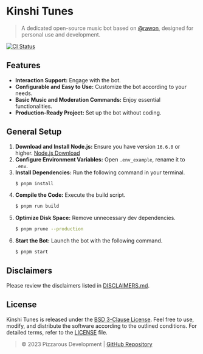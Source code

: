 # Kinshi Tunes

> A dedicated open-source music bot based on [@rawon](https://github.com/stegripe/rawon), designed for personal use and development.

<a href="https://github.com/pizzarous/kinshi-tunes/actions?query=workflow%3A%22Lint+code+and+compile+setup+script%22"><img src="https://github.com/pizzarous/kinshi-tunes/workflows/Lint%20code%20and%20compile%20setup%20script/badge.svg" alt="CI Status" /></a>

## Features
- **Interaction Support:** Engage with the bot.
- **Configurable and Easy to Use:** Customize the bot according to your needs.
- **Basic Music and Moderation Commands:** Enjoy essential functionalities.
- **Production-Ready Project:** Set up the bot without coding.

## General Setup
1. **Download and Install Node.js:** Ensure you have version `16.6.0` or higher. [Node.js Download](https://nodejs.org)
2. **Configure Environment Variables:** Open `.env_example`, rename it to `.env`.
3. **Install Dependencies:** Run the following command in your terminal.
    ```sh
    $ pnpm install
    ```
4. **Compile the Code:** Execute the build script.
    ```sh
    $ pnpm run build
    ```
5. **Optimize Disk Space:** Remove unnecessary dev dependencies.
    ```sh
    $ pnpm prune --production
    ```
6. **Start the Bot:** Launch the bot with the following command.
    ```sh
    $ pnpm start
    ```

## Disclaimers
Please review the disclaimers listed in [DISCLAIMERS.md](./DISCLAIMERS.md).

## License
Kinshi Tunes is released under the [BSD 3-Clause License](https://github.com/Pizzarous/Kinshi-Tunes/blob/main/LICENSE). Feel free to use, modify, and distribute the software according to the outlined conditions. For detailed terms, refer to the [LICENSE](https://github.com/Pizzarous/Kinshi-Tunes/blob/main/LICENSE) file.

> © 2023 Pizzarous Development | [GitHub Repository](https://github.com/pizzarous/kinshi-tunes)
